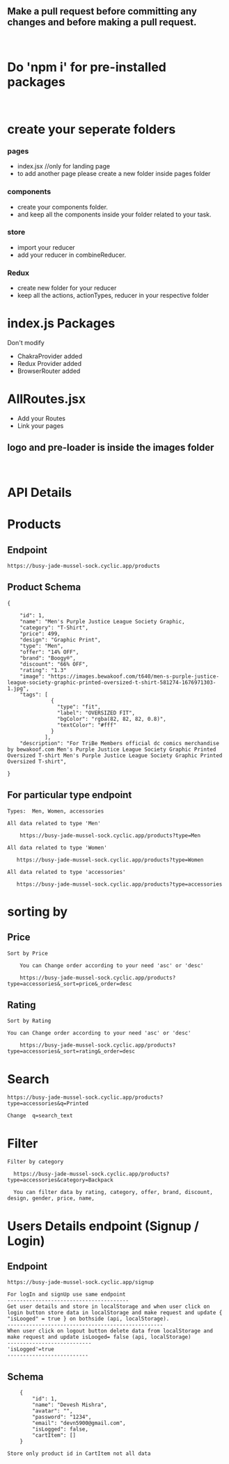 ## Make a pull request before committing any changes and before making a pull request.

<br>

# Do 'npm i' for pre-installed packages

<br>

# create your seperate folders

<h3>pages</h3>

<ul>
 <li>index.jsx   //only for landing page</li>
 <li>to add another page please create a new folder inside pages folder</li>
</ul>

<h3>components</h3>

<ul>
 <li>create your components folder.</li>
 <li>and keep all the components inside your folder related to your task.</li>
</ul>

<h3>store</h3>

<ul>
 <li>import your reducer </li>
 <li>add your reducer in combineReducer.</li>
</ul>

<h3>Redux</h3>

<ul>
 <li>create new folder for your reducer</li>
 <li>keep all the actions, actionTypes, reducer in your respective folder</li>
</ul>

# index.js Packages

Don't modify

 <ul>
 <li>ChakraProvider added</li>
 <li>Redux Provider added</li>
 <li>BrowserRouter added</li>
</ul>

# AllRoutes.jsx

 <ul>
 <li>Add your Routes</li>
 <li>Link your pages</li>
</ul>

## logo and pre-loader is inside the images folder

<br>

# API Details

# Products

## Endpoint

    https://busy-jade-mussel-sock.cyclic.app/products

## Product Schema

    {

        "id": 1,
        "name": "Men's Purple Justice League Society Graphic,
        "category": "T-Shirt",
        "price": 499,
        "design": "Graphic Print",
        "type": "Men",
        "offer": "14% OFF",
        "brand": "Boogy®",
        "discount": "66% OFF",
        "rating": "1.3"
        "image": "https://images.bewakoof.com/t640/men-s-purple-justice-league-society-graphic-printed-oversized-t-shirt-581274-1676971303-1.jpg",
        "tags": [
                  {
                    "type": "fit",
                    "label": "OVERSIZED FIT",
                    "bgColor": "rgba(82, 82, 82, 0.8)",
                    "textColor": "#fff"
                  }
                ],
        "description": "For TriBe Members official dc comics merchandise by bewakoof.com Men's Purple Justice League Society Graphic Printed Oversized T-shirt Men's Purple Justice League Society Graphic Printed Oversized T-shirt",

    }

## For particular type endpoint

    Types:  Men, Women, accessories

    All data related to type 'Men'

        https://busy-jade-mussel-sock.cyclic.app/products?type=Men

    All data related to type 'Women'

       https://busy-jade-mussel-sock.cyclic.app/products?type=Women

    All data related to type 'accessories'

       https://busy-jade-mussel-sock.cyclic.app/products?type=accessories

# sorting by

## Price

    Sort by Price

        You can Change order according to your need 'asc' or 'desc'

        https://busy-jade-mussel-sock.cyclic.app/products?type=accessories&_sort=price&_order=desc

## Rating

    Sort by Rating

    You can Change order according to your need 'asc' or 'desc'

        https://busy-jade-mussel-sock.cyclic.app/products?type=accessories&_sort=rating&_order=desc

# Search

    https://busy-jade-mussel-sock.cyclic.app/products?type=accessories&q=Printed

    Change  q=search_text

# Filter

    Filter by category

      https://busy-jade-mussel-sock.cyclic.app/products?type=accessories&category=Backpack

      You can filter data by rating, category, offer, brand, discount, design, gender, price, name,

# Users Details endpoint (Signup / Login)

## Endpoint

    https://busy-jade-mussel-sock.cyclic.app/signup

    For logIn and signUp use same endpoint
    ---------------------------------------
    Get user details and store in localStorage and when user click on login button store data in localStorage and make request and update { "isLooged" = true } on bothside (api, localStorage).
    --------------------------------------------------
    When user click on logout button delete data from localStorage and make request and update isLooged= false (api, localStorage)
    ---------------------------
    'isLogged'=true
    --------------------------

## Schema

        {
            "id": 1,
            "name": "Devesh Mishra",
            "avatar": "",
            "password": "1234",
            "email": "devn5900@gmail.com",
            "isLogged": false,
            "cartItem": []
        }

    Store only product id in CartItem not all data
